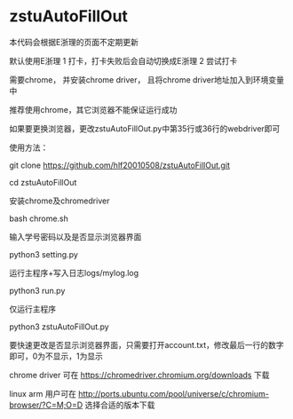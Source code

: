 # zstuAutoFillOut
本代码会根据E浙理的页面不定期更新

默认使用E浙理 1 打卡，打卡失败后会自动切换成E浙理 2 尝试打卡

需要chrome， 并安装chrome driver， 且将chrome driver地址加入到环境变量中

推荐使用chrome，其它浏览器不能保证运行成功

如果要更换浏览器，更改zstuAutoFillOut.py中第35行或36行的webdriver即可

使用方法：

git clone https://github.com/hlf20010508/zstuAutoFillOut.git

cd zstuAutoFillOut

安装chrome及chromedriver

bash chrome.sh

输入学号密码以及是否显示浏览器界面

python3 setting.py

运行主程序+写入日志logs/mylog.log

python3 run.py

仅运行主程序

python3 zstuAutoFillOut.py

要快速更改是否显示浏览器界面，只需要打开account.txt，修改最后一行的数字即可，0为不显示，1为显示

chrome driver 可在 https://chromedriver.chromium.org/downloads 下载

linux arm 用户可在 http://ports.ubuntu.com/pool/universe/c/chromium-browser/?C=M;O=D 选择合适的版本下载
